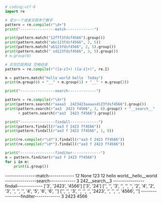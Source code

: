 ```python
# coding:utf-8
import re

# 至少一个或者无限多个数字
pattern = re.compile(r"\d+")
print("----------------match-------------")

print(pattern.match("12fff3fdsf4566").group())
print(pattern.match("abc123fdsf4566", 2, 5))
print(pattern.match("ab123fdsf4566", 2, 5).group())
print(pattern.match(" sd123fdsf4566", 3, 5).group())
# m.group(0)

# 仅仅匹配两组 空格结束
pattern = re.compile(r"([a-z]+) ([a-z]+)", re.I)

m = pattern.match("hello world hello  Today")
print(m.group(0) + "__" + m.group(1) + "__" + m.group(2))

print("----------------search-------------")

pattern = re.compile(r"\d+")
print(pattern.search(r"aaaa3  2423423aaaasd123fdsf4566").group())
print(pattern.search(r"aa3  2423 f4566", 3, 8).group() + "__search__"
      + pattern.search(r"aa3  2423 f4566").group())

print("----------------findall-------------")
print(pattern.findall(r"aa3 f 2423 ff4566"))
print(pattern.findall(r"aa3 f 2423 ff4566", 1, 8))

print(re.compile(r"\d?").findall(r"aa3 f 2423 ff4566"))
print(re.compile(r"\d*").findall(r"aa3 f 2423 ff4566"))

print("----------------finditer-------------")
m = pattern.finditer(r"aa3 f 2423 ff4566")
for i in m:
    print(i.group())
```

----------------match-------------
12
None
123
12
hello world__hello__world
----------------search-------------
3
242__search__3
----------------findall-------------
['3', '2423', '4566']
['3', '24']
['', '', '3', '', '', '', '2', '4', '2', '3', '', '', '', '4', '5', '6', '6', '']
['', '', '3', '', '', '', '2423', '', '', '', '4566', '']
----------------finditer-------------
3
2423
4566